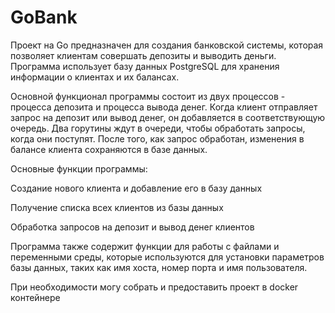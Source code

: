 # GoBank
Проект на Go предназначен для создания банковской системы, которая позволяет клиентам совершать депозиты и выводить деньги. Программа использует базу данных PostgreSQL для хранения информации о клиентах и их балансах.

Основной функционал программы состоит из двух процессов - процесса депозита и процесса вывода денег. Когда клиент отправляет запрос на депозит или вывод денег, он добавляется в соответствующую очередь. Два горутины ждут в очереди, чтобы обработать запросы, когда они поступят. После того, как запрос обработан, изменения в балансе клиента сохраняются в базе данных.

Основные функции программы:

Создание нового клиента и добавление его в базу данных

Получение списка всех клиентов из базы данных

Обработка запросов на депозит и вывод денег клиентов

Программа также содержит функции для работы с файлами и переменными среды, которые используются для установки параметров базы данных, таких как имя хоста, номер порта и имя пользователя.

При необходимости могу собрать и предоставить проект в docker контейнере
